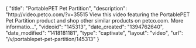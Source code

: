 {
    "title": "PortablePET Pet Partition",
    "description": "http:\/\/video.petco.com\/?v=35515 View this video featuring the PortablePET Pet Partition product and shop other similar products on petco.com. More informatio...",
    "videoid": "145313",
    "date_created": "1394762640",
    "date_modified": "1418181181",
    "type": "captivate",
    "layout": "video",
    "url": "\/v\/portablepet-pet-partition\/145313"
}